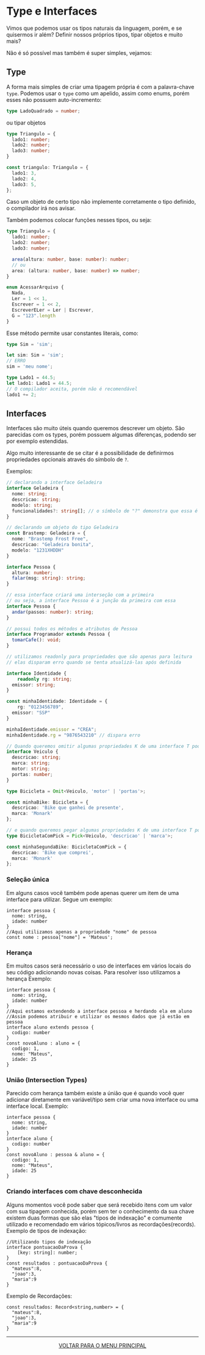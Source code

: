 # Type e Interfaces

Vimos que podemos usar os tipos naturais da linguagem, porém, e se quisermos ir além? Definir nossos próprios tipos, tipar objetos e muito mais?

Não é só possível mas também é super simples, vejamos:

## Type

A forma mais simples de criar uma tipagem própria é com a palavra-chave `type`. Podemos usar o `type` como um apelido, assim como enums, porém esses não possuem auto-incremento:

```ts
type LadoQuadrado = number;
```

ou tipar objetos

```ts
type Triangulo = {
  lado1: number;
  lado2: number;
  lado3: number;
}

const triangulo: Triangulo = {
  lado1: 3,
  lado2: 4,
  lado3: 5,
};
```

Caso um objeto de certo tipo não implemente corretamente o tipo definido, o compilador irá nos avisar.

Também podemos colocar funções nesses tipos, ou seja:

```ts
type Triangulo = {
  lado1: number;
  lado2: number;
  lado3: number;

  area(altura: number, base: number): number;
  // ou
  area: (altura: number, base: number) => number;
}

enum AcessarArquivo {
  Nada,
  Ler = 1 << 1,
  Escrever = 1 << 2,
  EscreverELer = Ler | Escrever,
  G = "123".length
}
```

Esse método permite usar constantes literais, como:

```ts
type Sim = 'sim';

let sim: Sim = 'sim';
// ERRO
sim = 'meu nome';

type Lado1 = 44.5;
let lado1: Lado1 = 44.5;
// O compilador aceita, porém não é recomendável
lado1 += 2;
```

## Interfaces

Interfaces são muito úteis quando queremos descrever um objeto. São parecidas com os types, porém possuem algumas diferenças, podendo ser por exemplo estendidas.

Algo muito interessante de se citar é a possibilidade de definirmos propriedades opcionais através do símbolo de `?`.

Exemplos:

```ts
// declarando a interface Geladeira
interface Geladeira {
  nome: string;
  descricao: string;
  modelo: string;
  funcionalidades?: string[]; // o símbolo de "?" demonstra que essa é uma propriedade OPCIONAL
}

// declarando um objeto do tipo Geladeira 
const Brastemp: Geladeira = {
  nome: "Brastemp Frost Free",
  descricao: "Geladeira bonita",
  modelo: "1231XHDDH"
}

interface Pessoa {
  altura: number;
  falar(msg: string): string;
}

// essa interface criará uma interseção com a primeira
// ou seja, a interface Pessoa é a junção da primeira com essa
interface Pessoa {
  andar(passos: number): string;
}

// possui todos os métodos e atributos de Pessoa
interface Programador extends Pessoa {
  tomarCafe(): void;
}

// utilizamos readonly para propriedades que são apenas para leitura
// elas disparam erro quando se tenta atualizá-las após definida

interface Identidade {
	readonly rg: string;
  emissor: string;
}

const minhaIdentidade: Identidade = {
	rg: "0123456789",
  emissor: "SSP"
}

minhaIdentidade.emissor = "CREA";
minhaIdentidade.rg = "9876543210" // dispara erro

// Quando queremos omitir algumas propriedades K de uma interface T podemos utilizar o Omit:
interface Veiculo {
  descricao: string;
  marca: string; 
  motor: string;
  portas: number;
}

type Bicicleta = Omit<Veiculo, 'motor' | 'portas'>;

const minhaBike: Bicicleta = {
  descricao: 'Bike que ganhei de presente',
  marca: 'Monark'
};

// e quando queremos pegar algumas propriedades K de uma interface T podemos utilizar o Pick:
type BicicletaComPick = Pick<Veiculo, 'descricao' | 'marca'>;

const minhaSegundaBike: BicicletaComPick = {
  descricao: 'Bike que comprei',
  marca: 'Monark'
};
```
### Seleção única
Em alguns casos você também pode apenas querer um item de uma interface para utilizar. 
Segue um exemplo:
```
interface pessoa {
  nome: string,
  idade: number
}
//Aqui utilizamos apenas a propriedade "nome" de pessoa
const nome : pessoa["nome"] = 'Mateus';
```

### Herança
Em muitos casos será necessário o uso de interfaces em vários locais do seu código adicionando novas coisas. Para resolver isso utilizamos a herança
Exemplo:
```
interface pessoa {
  nome: string,
  idade: number
}
//Aqui estamos extendendo a interface pessoa e herdando ela em aluno
//Assim podemos atribuir e utilizar os mesmos dados que já estão em pessoa
interface aluno extends pessoa {
  codigo: number
}
const novoAluno : aluno = {
  codigo: 1,
  nome: "Mateus",
  idade: 25
}
```
### União (Intersection Types)
Parecido com herança também existe a únião que é quando você quer adicionar diretamente em variável/tipo sem criar uma nova interface ou uma interface local.
Exemplo:
```
interface pessoa {
  nome: string,
  idade: number
}
interface aluno {
  codigo: number
}
const novoAluno : pessoa & aluno = {
  codigo: 1,
  nome: "Mateus",
  idade: 25
}

```

### Criando interfaces com chave desconhecida
Alguns momentos você pode saber que será recebido itens com um valor com sua tipagem conhecida, porém sem ter o conhecimento da sua chave existem duas formas
que são elas "tipos de indexação" e comumente utilizado e recomendado em vários tópicos/livros as recordações(records).
Exemplo de tipos de indexação:
```
//Utilizando tipos de indexação
interface pontuacaoDaProva {
    [key: string]: number;
}
const resultados : pontuacaoDaProva {
  "mateus":8,
  "joao":3,
  "maria":9
}
```
Exemplo de Recordações:
```
const resultados: Record<string,number> = {
  "mateus":8,
  "joao":3,
  "maria":9  
}
```


---

<p align="center">
  <a href="https://github.com/Carolis/typescript4noobs#roadmap">VOLTAR PARA O MENU PRINCIPAL</a>
</p>
